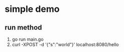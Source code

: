 # simple demo
## run method
1. go run main.go
2. curl -XPOST -d '{"s":"world"}' localhost:8080/hello